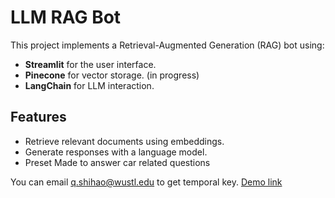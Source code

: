# LLM RAG Bot

This project implements a Retrieval-Augmented Generation (RAG) bot using:
- **Streamlit** for the user interface.
- **Pinecone** for vector storage. (in progress)
- **LangChain** for LLM interaction.

## Features
- Retrieve relevant documents using embeddings.
- Generate responses with a language model.
- Preset Made to answer car related questions

You can email q.shihao@wustl.edu to get temporal key.
[Demo link](https://autobro.streamlit.app)

